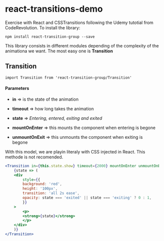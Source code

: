# react-transitions-demo
Exercise with React and CSSTransitions following the Udemy tutotial from CodeRevolution. To install the library:

```
npm install react-transition-group --save
```
This library consists in different modules depending of the complexity of the animationa we want. The most easy one is __Transition__

## Transition

```jxs
import Transition from 'react-transition-group/Transition'
```

#### Parameters

+ __in__ => is the state of the animation

+ __timeout__ => how long takes the animation

+ __state__ => _Entering, entered, exiting and exited_

+ __mountOnEnter__ => this mounts the component when entering is begone

+ __unmountOnExit__ => this unmounts the component when exiting is begone

With this model, we are playin literaly with CSS injected in React. This methode is not recomended.

```jsx
<Transition in={this.state.show} timeout={2000} mountOnEnter unmountOnExit>
    {state => (
    <div
        style={{
        background: 'red',
        height: '100px',
        transition: 'all 2s ease',
        opacity: state === 'exited' || state === 'exiting' ? 0 : 1,
        }}
    >
        <p>
        <strong>{state}</strong>
        </p>
    </div>
    )}
</Transition>
```
